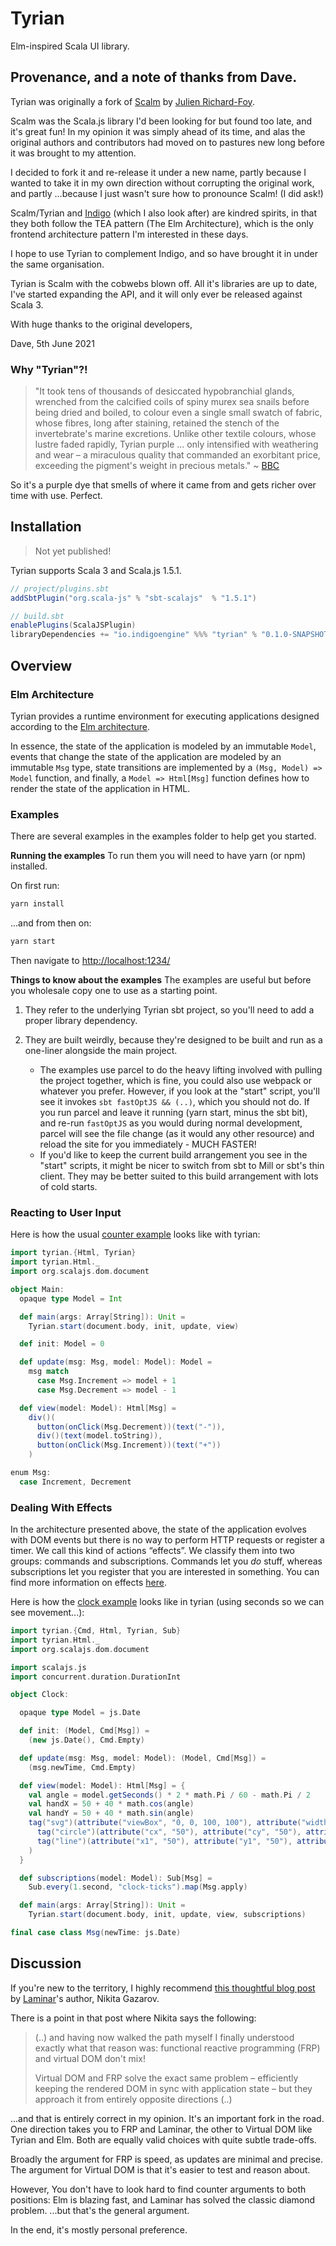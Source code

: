 # Tyrian

Elm-inspired Scala UI library.

## Provenance, and a note of thanks from Dave.

Tyrian was originally a fork of [Scalm](https://github.com/julienrf/scalm) by [Julien Richard-Foy](https://github.com/julienrf).

Scalm was the Scala.js library I'd been looking for but found too late, and it's great fun! In my opinion it was simply ahead of its time, and alas the original authors and contributors had moved on to pastures new long before it was brought to my attention.

I decided to fork it and re-release it under a new name, partly because I wanted to take it in my own direction without corrupting the original work, and partly ...because I just wasn't sure how to pronounce Scalm! (I did ask!)

Scalm/Tyrian and [Indigo](https://github.com/PurpleKingdomGames/indigo) (which I also look after) are kindred spirits, in that they both follow the TEA pattern (The Elm Architecture), which is the only frontend architecture pattern I'm interested in these days.

I hope to use Tyrian to complement Indigo, and so have brought it in under the same organisation.

Tyrian is Scalm with the cobwebs blown off. All it's libraries are up to date, I've started expanding the API, and it will only ever be released against Scala 3.

With huge thanks to the original developers,

Dave, 5th June 2021

### Why "Tyrian"?!

> "It took tens of thousands of desiccated hypobranchial glands, wrenched from the calcified coils of spiny murex sea snails before being dried and boiled, to colour even a single small swatch of fabric, whose fibres, long after staining, retained the stench of the invertebrate's marine excretions. Unlike other textile colours, whose lustre faded rapidly, Tyrian purple ... only intensified with weathering and wear – a miraculous quality that commanded an exorbitant price, exceeding the pigment's weight in precious metals." ~ [BBC](https://www.bbc.com/culture/article/20180801-tyrian-purple-the-regal-colour-taken-from-mollusc-mucus)

So it's a purple dye that smells of where it came from and gets richer over time with use. Perfect.

## Installation

> Not yet published!

Tyrian supports Scala 3 and Scala.js 1.5.1.

~~~ scala
// project/plugins.sbt
addSbtPlugin("org.scala-js" % "sbt-scalajs"  % "1.5.1")
~~~

~~~ scala
// build.sbt
enablePlugins(ScalaJSPlugin)
libraryDependencies += "io.indigoengine" %%% "tyrian" % "0.1.0-SNAPSHOT"
~~~

## Overview

### Elm Architecture

Tyrian provides a runtime environment for executing applications designed
according to the [Elm architecture](https://guide.elm-lang.org/architecture/).

In essence, the state of the application is modeled by an immutable `Model`,
events that change the state of the application are modeled by an immutable
`Msg` type, state transitions are implemented by a `(Msg, Model) => Model`
function, and finally, a `Model => Html[Msg]` function defines how to render
the state of the application in HTML.

### Examples

There are several examples in the examples folder to help get you started.

**Running the examples**
To run them you will need to have yarn (or npm) installed.

On first run:

```sh
yarn install
```

...and from then on:

```sh
yarn start
```

Then navigate to [http://localhost:1234/](http://localhost:1234/)

**Things to know about the examples**
The examples are useful but before you wholesale copy one to use as a starting point.

1. They refer to the underlying Tyrian sbt project, so you'll need to add a proper library dependency.

2. They are built weirdly, because they're designed to be built and run as a one-liner alongside the main project.
    - The examples use parcel to do the heavy lifting involved with pulling the project together, which is fine, you could also use webpack or whatever you prefer. However, if you look at the "start" script, you'll see it invokes `sbt fastOptJS && (..)`, which you should not do. If you run parcel and leave it running (yarn start, minus the sbt bit), and re-run `fastOptJS` as you would during normal development, parcel will see the file change (as it would any other resource) and reload the site for you immediately - MUCH FASTER!
    - If you'd like to keep the current build arrangement you see in the "start" scripts, it might be nicer to switch from sbt to Mill or sbt's thin client. They may be better suited to this build arrangement with lots of cold starts.

### Reacting to User Input

Here is how the usual
[counter example](https://guide.elm-lang.org/architecture/user_input/buttons.html)
looks like with tyrian:

~~~ scala
import tyrian.{Html, Tyrian}
import tyrian.Html._
import org.scalajs.dom.document

object Main:
  opaque type Model = Int

  def main(args: Array[String]): Unit =
    Tyrian.start(document.body, init, update, view)

  def init: Model = 0

  def update(msg: Msg, model: Model): Model =
    msg match
      case Msg.Increment => model + 1
      case Msg.Decrement => model - 1

  def view(model: Model): Html[Msg] =
    div()(
      button(onClick(Msg.Decrement))(text("-")),
      div()(text(model.toString)),
      button(onClick(Msg.Increment))(text("+"))
    )

enum Msg:
  case Increment, Decrement

~~~

### Dealing With Effects

In the architecture presented above, the state of the application evolves
with DOM events but there is no way to perform HTTP requests or register a
timer. We call this kind of actions “effects”. We classify them into two
groups: commands and subscriptions. Commands let you *do* stuff, whereas
subscriptions let you register that you are interested in something.
You can find more information on effects
[here](https://guide.elm-lang.org/architecture/effects/).

Here is how the
[clock example](https://guide.elm-lang.org/architecture/effects/time.html)
looks like in tyrian (using seconds so we can see movement...):

~~~ scala
import tyrian.{Cmd, Html, Tyrian, Sub}
import tyrian.Html._
import org.scalajs.dom.document

import scalajs.js
import concurrent.duration.DurationInt

object Clock:

  opaque type Model = js.Date

  def init: (Model, Cmd[Msg]) =
    (new js.Date(), Cmd.Empty)

  def update(msg: Msg, model: Model): (Model, Cmd[Msg]) =
    (msg.newTime, Cmd.Empty)

  def view(model: Model): Html[Msg] = {
    val angle = model.getSeconds() * 2 * math.Pi / 60 - math.Pi / 2
    val handX = 50 + 40 * math.cos(angle)
    val handY = 50 + 40 * math.sin(angle)
    tag("svg")(attribute("viewBox", "0, 0, 100, 100"), attribute("width", "300px"))(
      tag("circle")(attribute("cx", "50"), attribute("cy", "50"), attribute("r", "45"), attribute("fill", "#0B79CE"))(),
      tag("line")(attribute("x1", "50"), attribute("y1", "50"), attribute("x2", handX.toString), attribute("y2", handY.toString), attribute("stroke", "#023963"))()
    )
  }

  def subscriptions(model: Model): Sub[Msg] =
    Sub.every(1.second, "clock-ticks").map(Msg.apply)

  def main(args: Array[String]): Unit =
    Tyrian.start(document.body, init, update, view, subscriptions)

final case class Msg(newTime: js.Date)
~~~

## Discussion

If you're new to the territory, I highly recommend [this thoughtful blog post](https://dev.to/raquo/my-four-year-quest-for-perfect-scala-js-ui-development-b9a) by [Laminar](https://laminar.dev/)'s author, Nikita Gazarov.

There is a point in that post where Nikita says the following:

> (..) and having now walked the path myself I finally understood exactly what that reason was: functional reactive programming (FRP) and virtual DOM don't mix!
> 
> Virtual DOM and FRP solve the exact same problem – efficiently keeping the rendered DOM in sync with application state – but they approach it from entirely opposite directions (..)

...and that is entirely correct in my opinion. It's an important fork in the road. One direction takes you to FRP and Laminar, the other to Virtual DOM like Tyrian and Elm. Both are equally valid choices with quite subtle trade-offs.

Broadly the argument for FRP is speed, as updates are minimal and precise. The argument for Virtual DOM is that it's easier to test and reason about.

However, You don't have to look hard to find counter arguments to both positions: Elm is blazing fast, and Laminar has solved the classic diamond problem. ...but that's the general argument.

In the end, it's mostly personal preference.
